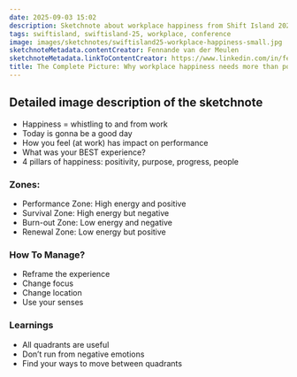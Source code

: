 ```yaml
---
date: 2025-09-03 15:02
description: Sketchnote about workplace happiness from Shift Island 2025
tags: swiftisland, swiftisland-25, workplace, conference
image: images/sketchnotes/swiftisland25-workplace-happiness-small.jpg
sketchnoteMetadata.contentCreator: Fennande van der Meulen
sketchnoteMetadata.linkToContentCreator: https://www.linkedin.com/in/fennande/
title: The Complete Picture: Why workplace happiness needs more than positive emotions
---
```


## Detailed image description of the sketchnote

- Happiness = whistling to and from work
- Today is gonna be a good day
- How you feel (at work) has impact on performance
- What was your BEST experience? 
- 4 pillars of happiness: positivity, purpose, progress, people

### Zones:

- Performance Zone: High energy and positive
- Survival Zone: High energy but negative
- Burn-out Zone: Low energy and negative
- Renewal Zone: Low energy but positive

### How To Manage?

- Reframe the experience
- Change focus 
- Change location
- Use your senses

### Learnings

- All quadrants are useful
- Don’t run from negative emotions
- Find your ways to move between quadrants
